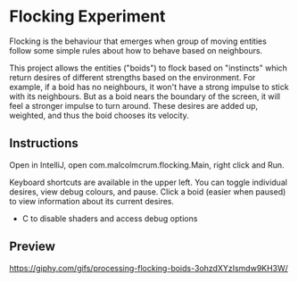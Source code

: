 # Flocking Experiment

Flocking is the behaviour that emerges when group of moving entities follow some simple rules about how to behave based on neighbours.

This project allows the entities ("boids") to flock based on "instincts" which return desires of different strengths based on the environment.
For example, if a boid has no neighbours, it won't have a strong impulse to stick with its neighbours. But as a boid nears the boundary of
the screen, it will feel a stronger impulse to turn around. These desires are added up, weighted, and thus the boid chooses its velocity.

## Instructions

Open in IntelliJ, open com.malcolmcrum.flocking.Main, right click and Run.

Keyboard shortcuts are available in the upper left. You can toggle individual desires, view debug colours, and pause. Click a boid (easier
when paused) to view information about its current desires.

* C to disable shaders and access debug options

## Preview

https://giphy.com/gifs/processing-flocking-boids-3ohzdXYzIsmdw9KH3W/
